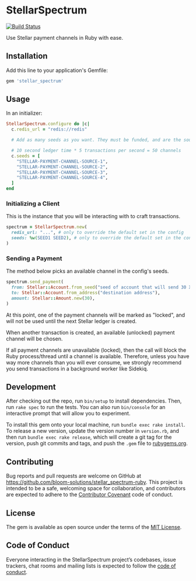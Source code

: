 # StellarSpectrum

[![Build Status](https://travis-ci.com/bloom-solutions/stellar_spectrum-ruby.svg?branch=master)](https://travis-ci.com/bloom-solutions/stellar_spectrum-ruby)

Use Stellar payment channels in Ruby with ease.

## Installation

Add this line to your application's Gemfile:

```ruby
gem 'stellar_spectrum'
```

## Usage

In an initializer:

```ruby
StellarSpectrum.configure do |c|
  c.redis_url = "redis://redis"

  # Add as many seeds as you want. They must be funded, and are the source of transaction fees. The product of the time in seconds it takes to make a new ledger in Stellar and the number of transactions you want to be able to do per second is the number of Stellar seeds you should place here. For example:

  # 10 second ledger time * 5 transactions per second = 50 channels
  c.seeds = [
    "STELLAR-PAYMENT-CHANNEL-SOURCE-1",
    "STELLAR-PAYMENT-CHANNEL-SOURCE-2",
    "STELLAR-PAYMENT-CHANNEL-SOURCE-3",
    "STELLAR-PAYMENT-CHANNEL-SOURCE-4",
  ]
end
```

### Initializing a Client

This is the instance that you will be interacting with to craft transactions.

```ruby
spectrum = StellarSpectrum.new(
  redis_url: "...", # only to override the default set in the config
  seeds: %w(SEED1 SEED2), # only to override the default set in the config
)
```

### Sending a Payment

The method below picks an available channel in the config's seeds.

```ruby
spectrum.send_payment(
  from: Stellar::Account.from_seed("seed of account that will send 30 XLM"),
  to: Stellar::Account.from_address("destination address"),
  amount: Stellar::Amount.new(30),
)
```

At this point, one of the payment channels will be marked as "locked", and will not be used until the next Stellar ledger is created.

When another transaction is created, an available (unlocked) payment channel will be chosen.

If all payment channels are unavailable (locked), then the call will block the Ruby process/thread until a channel is available. Therefore, unless you have way more channels than you will ever consume, we strongly recommend you send transactions in a background worker like Sidekiq.

## Development

After checking out the repo, run `bin/setup` to install dependencies. Then, run `rake spec` to run the tests. You can also run `bin/console` for an interactive prompt that will allow you to experiment.

To install this gem onto your local machine, run `bundle exec rake install`. To release a new version, update the version number in `version.rb`, and then run `bundle exec rake release`, which will create a git tag for the version, push git commits and tags, and push the `.gem` file to [rubygems.org](https://rubygems.org).

## Contributing

Bug reports and pull requests are welcome on GitHub at https://github.com/bloom-solutions/stellar_spectrum-ruby. This project is intended to be a safe, welcoming space for collaboration, and contributors are expected to adhere to the [Contributor Covenant](http://contributor-covenant.org) code of conduct.

## License

The gem is available as open source under the terms of the [MIT License](https://opensource.org/licenses/MIT).

## Code of Conduct

Everyone interacting in the StellarSpectrum project’s codebases, issue trackers, chat rooms and mailing lists is expected to follow the [code of conduct](https://github.com/bloom-solutions/stellar_spectrum-ruby/blob/master/CODE_OF_CONDUCT.md).
